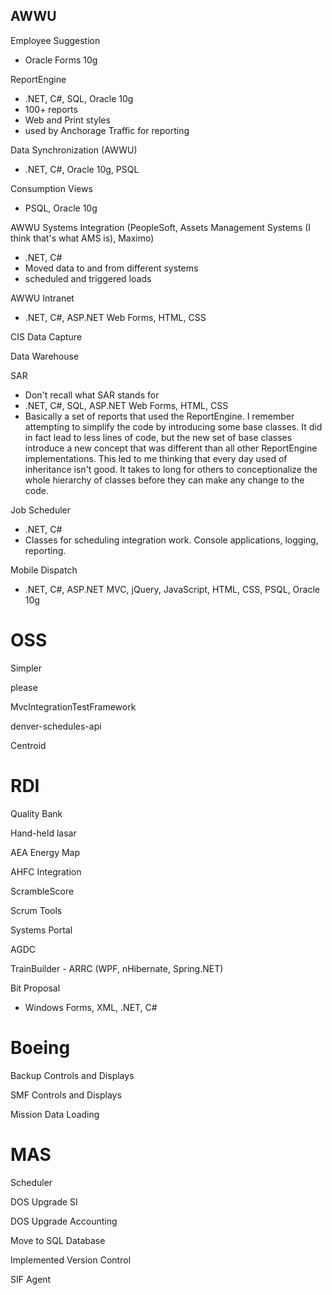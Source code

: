 ## AWWU

Employee Suggestion
- Oracle Forms 10g

ReportEngine
- .NET, C#, SQL, Oracle 10g
- 100+ reports
- Web and Print styles
- used by Anchorage Traffic for reporting

Data Synchronization (AWWU)
- .NET, C#, Oracle 10g, PSQL

Consumption Views
- PSQL, Oracle 10g

AWWU Systems Integration (PeopleSoft, Assets Management Systems (I think that's what AMS is), Maximo)
- .NET, C#
- Moved data to and from different systems
- scheduled and triggered loads

AWWU Intranet
- .NET, C#, ASP.NET Web Forms, HTML, CSS

CIS Data Capture

Data Warehouse

SAR
- Don't recall what SAR stands for
- .NET, C#, SQL, ASP.NET Web Forms, HTML, CSS
- Basically a set of reports that used the ReportEngine. I remember attempting to simplify the code by introducing some base classes. It did in fact lead to less lines of code, but the new set of base classes introduce a new concept that was different than all other ReportEngine implementations. This led to me thinking that every day used of inheritance isn't good. It takes to long for others to conceptionalize the whole hierarchy of classes before they can make any change to the code.

Job Scheduler
- .NET, C#
- Classes for scheduling integration work. Console applications, logging, reporting.

Mobile Dispatch
- .NET, C#, ASP.NET MVC, jQuery, JavaScript, HTML, CSS, PSQL, Oracle 10g


# OSS

Simpler

please

MvcIntegrationTestFramework

denver-schedules-api

Centroid


# RDI

Quality Bank

Hand-held lasar

AEA Energy Map

AHFC Integration

ScrambleScore

Scrum Tools

Systems Portal

AGDC

TrainBuilder - ARRC (WPF, nHibernate, Spring.NET)

Bit Proposal

- Windows Forms, XML, .NET, C#

# Boeing

Backup Controls and Displays

SMF Controls and Displays

Mission Data Loading


# MAS

Scheduler

DOS Upgrade SI

DOS Upgrade Accounting

Move to SQL Database

Implemented Version Control

SIF Agent
